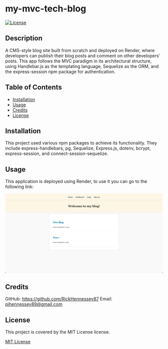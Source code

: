 # my-mvc-tech-blog

[![License](https://img.shields.io/badge/License-MIT-yellow.svg)](https://opensource.org/licenses/MIT)

## Description

A CMS-style blog site built from scratch and deployed on Render, where developers can publish their blog posts and comment on other developers' posts. This app follows the MVC paradigm in its architectural structure, using Handlebar.js as the templating language, Sequelize as the ORM, and the express-session npm package for authentication. 

## Table of Contents
        
- [Installation](#installation)
- [Usage](#usage)
- [Credits](#credits)
- [License](#license)

## Installation

This project used various npm packages to achieve its functionality. They include express-handlebars, pg, Sequelize, Express.js,
dotenv, bcrypt, express-session, and connect-session-sequelize.

## Usage
        
This application is deployed using Render, to use it you can go to the following link: 

![screenshot](./public/images/Untitled.jpg)

## Credits
        
GitHub: https://github.com/RickHennessey87
Email: pjhennessey89@gmail.com

## License
    
This project is covered by the MIT License license.

[MIT License](https://opensource.org/licenses/MIT)
